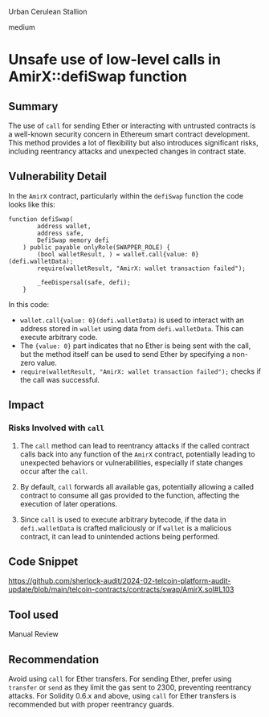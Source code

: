 Urban Cerulean Stallion

medium

# Unsafe use of low-level calls in AmirX::defiSwap function

## Summary
The use of `call` for sending Ether or interacting with untrusted contracts is a well-known security concern in Ethereum smart contract development. This method provides a lot of flexibility but also introduces significant risks, including reentrancy attacks and unexpected changes in contract state.

## Vulnerability Detail
In the `AmirX` contract, particularly within the `defiSwap` function the code looks like this:

```solidity
function defiSwap(
        address wallet,
        address safe,
        DefiSwap memory defi
    ) public payable onlyRole(SWAPPER_ROLE) {
        (bool walletResult, ) = wallet.call{value: 0}(defi.walletData);
        require(walletResult, "AmirX: wallet transaction failed");

        _feeDispersal(safe, defi);
    }
```

In this code:
- `wallet.call{value: 0}(defi.walletData)` is used to interact with an address stored in `wallet` using data from `defi.walletData`. This can execute arbitrary code.
- The `{value: 0}` part indicates that no Ether is being sent with the call, but the method itself can be used to send Ether by specifying a non-zero value.
- `require(walletResult, "AmirX: wallet transaction failed");` checks if the call was successful.

## Impact
### Risks Involved with `call`

1. The `call` method can lead to reentrancy attacks if the called contract calls back into any function of the `AmirX` contract, potentially leading to unexpected behaviors or vulnerabilities, especially if state changes occur after the `call`.

2. By default, `call` forwards all available gas, potentially allowing a called contract to consume all gas provided to the function, affecting the execution of later operations.

3. Since `call` is used to execute arbitrary bytecode, if the data in `defi.walletData` is crafted maliciously or if `wallet` is a malicious contract, it can lead to unintended actions being performed.


## Code Snippet
https://github.com/sherlock-audit/2024-02-telcoin-platform-audit-update/blob/main/telcoin-contracts/contracts/swap/AmirX.sol#L103

## Tool used

Manual Review

## Recommendation
Avoid using `call` for Ether transfers. For sending Ether, prefer using `transfer` or `send` as they limit the gas sent to 2300, preventing reentrancy attacks. For Solidity 0.6.x and above, using `call` for Ether transfers is recommended but with proper reentrancy guards.

